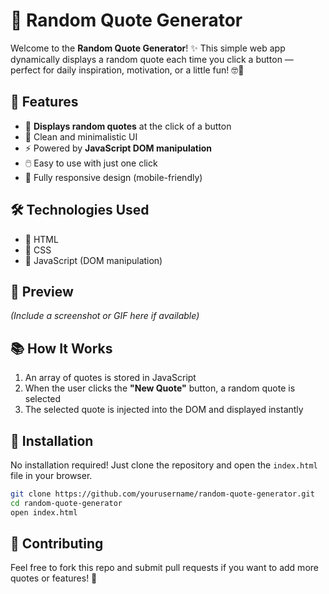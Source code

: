 
# 🎲 Random Quote Generator

Welcome to the **Random Quote Generator**! ✨ This simple web app dynamically displays a random quote each time you click a button — perfect for daily inspiration, motivation, or a little fun! 🤓💬

## 🚀 Features

* 🧠 **Displays random quotes** at the click of a button
* 🎨 Clean and minimalistic UI
* ⚡ Powered by **JavaScript DOM manipulation**
* 🖱️ Easy to use with just one click
* 📱 Fully responsive design (mobile-friendly)

## 🛠️ Technologies Used

* 🧩 HTML
* 🎨 CSS
* 🧪 JavaScript (DOM manipulation)

## 📸 Preview

*(Include a screenshot or GIF here if available)*

## 📚 How It Works

1. An array of quotes is stored in JavaScript
2. When the user clicks the **"New Quote"** button, a random quote is selected
3. The selected quote is injected into the DOM and displayed instantly

## 🔧 Installation

No installation required! Just clone the repository and open the `index.html` file in your browser.

```bash
git clone https://github.com/yourusername/random-quote-generator.git
cd random-quote-generator
open index.html
```

## 🤝 Contributing

Feel free to fork this repo and submit pull requests if you want to add more quotes or features! 🎉
